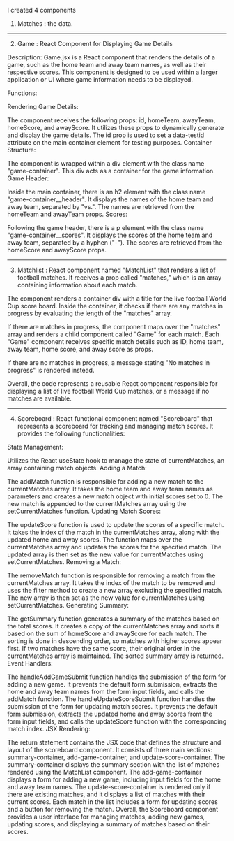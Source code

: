 I created 4 components

1. Matches : the data.

------------

2. Game : React Component for Displaying Game Details

Description:
Game.jsx is a React component that renders the details of a game, such as the home team and away team names, as well as their respective scores. This component is designed to be used within a larger application or UI where game information needs to be displayed.

Functions:

Rendering Game Details:

The component receives the following props: id, homeTeam, awayTeam, homeScore, and awayScore.
It utilizes these props to dynamically generate and display the game details.
The id prop is used to set a data-testid attribute on the main container element for testing purposes.
Container Structure:

The component is wrapped within a div element with the class name "game-container".
This div acts as a container for the game information.
Game Header:

Inside the main container, there is an h2 element with the class name "game-container__header".
It displays the names of the home team and away team, separated by "vs.".
The names are retrieved from the homeTeam and awayTeam props.
Scores:

Following the game header, there is a p element with the class name "game-container__scores".
It displays the scores of the home team and away team, separated by a hyphen ("-").
The scores are retrieved from the homeScore and awayScore props.

------------

3.  Matchlist : React component named "MatchList" that renders a list of football matches. It receives a prop called "matches," which is an array containing information about each match.

The component renders a container div with a title for the live football World Cup score board. Inside the container, it checks if there are any matches in progress by evaluating the length of the "matches" array.

If there are matches in progress, the component maps over the "matches" array and renders a child component called "Game" for each match. Each "Game" component receives specific match details such as ID, home team, away team, home score, and away score as props.

If there are no matches in progress, a message stating "No matches in progress" is rendered instead.

Overall, the code represents a reusable React component responsible for displaying a list of live football World Cup matches, or a message if no matches are available.

------------

4. Scoreboard : React functional component named "Scoreboard" that represents a scoreboard for tracking and managing match scores. It provides the following functionalities:

State Management:

Utilizes the React useState hook to manage the state of currentMatches, an array containing match objects.
Adding a Match:

The addMatch function is responsible for adding a new match to the currentMatches array.
It takes the home team and away team names as parameters and creates a new match object with initial scores set to 0.
The new match is appended to the currentMatches array using the setCurrentMatches function.
Updating Match Scores:

The updateScore function is used to update the scores of a specific match.
It takes the index of the match in the currentMatches array, along with the updated home and away scores.
The function maps over the currentMatches array and updates the scores for the specified match.
The updated array is then set as the new value for currentMatches using setCurrentMatches.
Removing a Match:

The removeMatch function is responsible for removing a match from the currentMatches array.
It takes the index of the match to be removed and uses the filter method to create a new array excluding the specified match.
The new array is then set as the new value for currentMatches using setCurrentMatches.
Generating Summary:

The getSummary function generates a summary of the matches based on the total scores.
It creates a copy of the currentMatches array and sorts it based on the sum of homeScore and awayScore for each match.
The sorting is done in descending order, so matches with higher scores appear first.
If two matches have the same score, their original order in the currentMatches array is maintained.
The sorted summary array is returned.
Event Handlers:

The handleAddGameSubmit function handles the submission of the form for adding a new game.
It prevents the default form submission, extracts the home and away team names from the form input fields, and calls the addMatch function.
The handleUpdateScoreSubmit function handles the submission of the form for updating match scores.
It prevents the default form submission, extracts the updated home and away scores from the form input fields, and calls the updateScore function with the corresponding match index.
JSX Rendering:

The return statement contains the JSX code that defines the structure and layout of the scoreboard component.
It consists of three main sections: summary-container, add-game-container, and update-score-container.
The summary-container displays the summary section with the list of matches rendered using the MatchList component.
The add-game-container displays a form for adding a new game, including input fields for the home and away team names.
The update-score-container is rendered only if there are existing matches, and it displays a list of matches with their current scores.
Each match in the list includes a form for updating scores and a button for removing the match.
Overall, the Scoreboard component provides a user interface for managing matches, adding new games, updating scores, and displaying a summary of matches based on their scores.